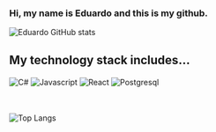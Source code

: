### Hi, my name is Eduardo and this is my github.

![Eduardo GitHub stats](https://github-readme-stats.vercel.app/api?username=devsnowp&show_icons=true&theme=onedark)

## My technology stack includes...
<div style="display: inline_block">
    <img align="center" alt="C#" src="https://img.shields.io/badge/C%23-239120?style=for-the-badge&logo=c-sharp&logoColor=white">
    <img align="center" alt="Javascript" src="https://img.shields.io/badge/JavaScript-F7DF1E?style=for-the-badge&logo=javascript&logoColor=black">
    <img align="center" alt="React" src="https://img.shields.io/badge/React-20232A?style=for-the-badge&logo=react&logoColor=61DAFB">
    <img align="center" alt="Postgresql" src="https://img.shields.io/badge/PostgreSQL-316192?style=for-the-badge&logo=postgresql&logoColor=white"></br>
    </br>
       
</div></br>

![Top Langs](https://github-readme-stats.vercel.app/api/top-langs/?username=devsnowp&hide_progress=true)


